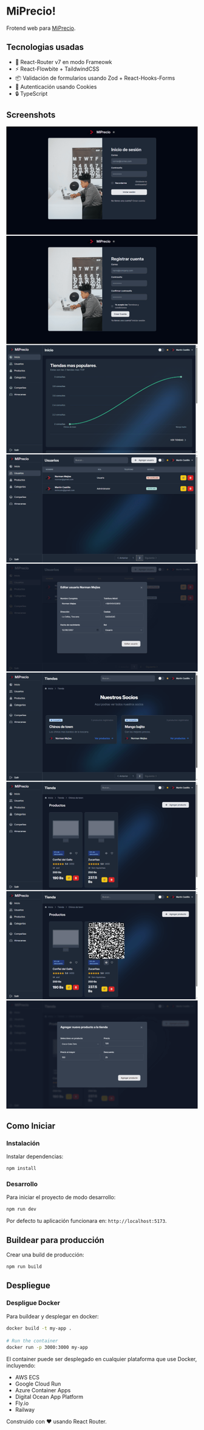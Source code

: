 # MiPrecio!

Frotend web para [MiPrecio](https://github.com/waskull/miprecio).

## Tecnologias usadas

- 🚀 React-Router v7 en modo Frameowk
- ⚡️ React-Flowbite + TaildwindCSS
- 📦 Validación de formularios usando Zod + React-Hooks-Forms 
- 🔄 Autenticación usando Cookies
- 🔒 TypeScript

## Screenshots

![Login](screenshots/dash_0.png)
![Registro](screenshots/dash_00.png)
![Dashboard](screenshots/dash_2.png)
![Usuarios](screenshots/dash_3.png)
![Agregar Usuario](screenshots/dash_4.png)
![Tiendas](screenshots/dash_5.png)
![Productos de Tiendas](screenshots/dash_6.png)
![Qr Producto de tienda](screenshots/dash_7.png)
![Agregar producto a tienda](screenshots/dash_8.png)

## Como Iniciar

### Instalación

Instalar dependencias:

```bash
npm install
```

### Desarrollo

Para iniciar el proyecto de modo desarrollo:

```bash
npm run dev
```

Por defecto tu aplicación funcionara en: `http://localhost:5173`.

## Buildear para producción

Crear una build de producción:

```bash
npm run build
```

## Despliegue

### Despligue Docker

Para buildear y desplegar en docker:

```bash
docker build -t my-app .

# Run the container
docker run -p 3000:3000 my-app
```

El container puede ser desplegado en cualquier plataforma que use Docker, incluyendo:

- AWS ECS
- Google Cloud Run
- Azure Container Apps
- Digital Ocean App Platform
- Fly.io
- Railway

Construido con ❤️ usando React Router.

